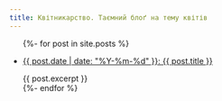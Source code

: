```yaml
---
title: Квітникарство. Таємний блоґ на тему квітів
---
```


<ul class="index-post-list">
{%- for post in site.posts %}
  <li>
    <p><a href="{{ post.url }}">{{ post.date | date: "%Y-%m-%d" }}: {{ post.title }}</a></p>
    {{ post.excerpt }}
  </li>
{%- endfor %}
</ul>
